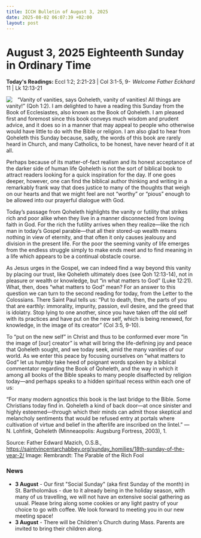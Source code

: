 ```yaml
---
title: ICCH Bulletin of August 3, 2025
date: 2025-08-02 06:07:39 +02:00
layout: post
---
```


# August 3, 2025 Eighteenth Sunday in Ordinary Time
<span style="float: right"><em>Welcome Father Eckhard</em></span>
**Today's Readings:** Eccl 1:2; 2:21-23 | Col 3:1-5, 9-11 | Lk 12:13-21


<img style="float: left; margin-right: 1em;" src="https://upload.wikimedia.org/wikipedia/commons/thumb/a/a1/Rembrandt_-_The_Parable_of_the_Rich_Fool.jpg/330px-Rembrandt_-_The_Parable_of_the_Rich_Fool.jpg">

“Vanity of vanities, says Qoheleth, vanity of vanities!  All things are vanity!” (Qoh 1:2).  I am delighted to have a reading this Sunday from the Book of Ecclesiastes, also known as the Book of Qoheleth.  I am pleased first and foremost since this book conveys much wisdom and prudent advice, and it does so in a manner that may appeal to people who otherwise would have little to do with the Bible or religion.  I am also glad to hear from Qoheleth this Sunday because, sadly, the words of this book are rarely heard in Church, and many Catholics, to be honest, have never heard of it at all.

Perhaps because of its matter-of-fact realism and its honest acceptance of the darker side of human life Qoheleth is not the sort of biblical book to attract readers looking for a quick inspiration for the day.  If one goes deeper, however, one can find the biblical author thinking and writing in a remarkably frank way that does justice to many of the thoughts that weigh on our hearts and that we might feel are not “worthy” or “pious” enough to be allowed into our prayerful dialogue with God.

Today’s passage from Qoheleth highlights the vanity or futility that strikes rich and poor alike when they live in a manner disconnected from loving faith in God.  For the rich the futility arrives when they realize—like the rich man in today’s Gospel parable—that all their stored-up wealth means nothing in view of eternity, and that often it only causes jealousy and division in the present life.  For the poor the seeming vanity of life emerges from the endless struggle simply to make ends meet and to find meaning in a life which appears to be a continual obstacle course.

As Jesus urges in the Gospel, we can indeed find a way beyond this vanity by placing our trust, like Qoheleth ultimately does (see Qoh 12:13-14), not in pleasure or wealth or knowledge, but “in what matters to God” (Luke 12:21).  What, then, does “what matters to God” mean?  For an answer to this question we can turn to the second reading for today, from the Letter to the Colossians.  There Saint Paul tells us: “Put to death, then, the parts of you that are earthly: immorality, impurity, passion, evil desire, and the greed that is idolatry.  Stop lying to one another, since you have taken off the old self with its practices and have put on the new self, which is being renewed, for knowledge, in the image of its creator” (Col 3:5, 9-10).

To “put on the new self” in Christ and thus to be conformed ever more “in the image of [our] creator” is what will bring the life-defining joy and peace that Qoheleth sought, and we today seek, amid the many vanities of our world.  As we enter this peace by focusing ourselves on “what matters to God” let us humbly take heed of poignant words spoken by a biblical commentator regarding the Book of Qoheleth, and the way in which it among all books of the Bible speaks to many people disaffected by religion today—and perhaps speaks to a hidden spiritual recess within each one of us:

“For many modern agnostics this book is the last bridge to the Bible. Some Christians today find in. Qoheleth a kind of back door—at once sinister and highly esteemed—through which their minds can admit those skeptical and melancholy sentiments that would be refused entry at portals where cultivation of virtue and belief in the afterlife are inscribed on the lintel.” —N. Lohfink, Qoheleth (Minneaopolis: Augsburg Fortress, 2003), 1.

Source: Father Edward Mazich, O.S.B., https://saintvincentarchabbey.org/sunday_homilies/18th-sunday-of-the-year-2/
Image: Rembrandt: The Parable of the Rich Fool

### News 

* **3 August** - Our first "Social Sunday" (aka first Sunday of the month) in St. Bartholomäus - due to it already being in the holiday season, with many of us travelling, we will not have an extensive social gathering as usual. Please bring along some cookies or any light pastry of your choice to go with coffee. We look forward to meeting you in our new meeting space!
* **3 August** - There will be Children's Church during Mass. Parents are invited to bring their children along.
